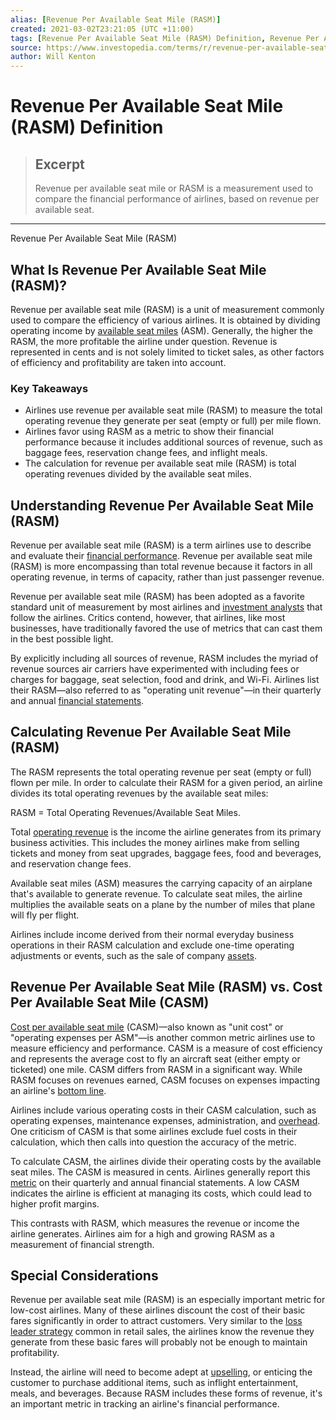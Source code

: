```yaml
---
alias: [Revenue Per Available Seat Mile (RASM)]
created: 2021-03-02T23:21:05 (UTC +11:00)
tags: [Revenue Per Available Seat Mile (RASM) Definition, Revenue Per Available Seat Mile (RASM)]
source: https://www.investopedia.com/terms/r/revenue-per-available-seat-mile-rasm.asp
author: Will Kenton
---
```


# Revenue Per Available Seat Mile (RASM) Definition

> ## Excerpt
> Revenue per available seat mile or RASM is a measurement used to compare the financial performance of airlines, based on revenue per available seat.

---

Revenue Per Available Seat Mile (RASM)
## What Is Revenue Per Available Seat Mile (RASM)?

Revenue per available seat mile (RASM) is a unit of measurement commonly used to compare the efficiency of various airlines. It is obtained by dividing operating income by [available seat miles](https://www.investopedia.com/terms/a/availableseatmiles.asp) (ASM). Generally, the higher the RASM, the more profitable the airline under question. Revenue is represented in cents and is not solely limited to ticket sales, as other factors of efficiency and profitability are taken into account.

### Key Takeaways

-   Airlines use revenue per available seat mile (RASM) to measure the total operating revenue they generate per seat (empty or full) per mile flown.
-   Airlines favor using RASM as a metric to show their financial performance because it includes additional sources of revenue, such as baggage fees, reservation change fees, and inflight meals.
-   The calculation for revenue per available seat mile (RASM) is total operating revenues divided by the available seat miles.

## Understanding Revenue Per Available Seat Mile (RASM)

Revenue per available seat mile (RASM) is a term airlines use to describe and evaluate their [financial performance](https://www.investopedia.com/terms/f/financialperformance.asp). Revenue per available seat mile (RASM) is more encompassing than total revenue because it factors in all operating revenue, in terms of capacity, rather than just passenger revenue.

Revenue per available seat mile (RASM) has been adopted as a favorite standard unit of measurement by most airlines and [investment analysts](https://www.investopedia.com/terms/a/analyst.asp) that follow the airlines. Critics contend, however, that airlines, like most businesses, have traditionally favored the use of metrics that can cast them in the best possible light.

By explicitly including all sources of revenue, RASM includes the myriad of revenue sources air carriers have experimented with including fees or charges for baggage, seat selection, food and drink, and Wi-Fi. Airlines list their RASM—also referred to as "operating unit revenue"—in their quarterly and annual [financial statements](https://www.investopedia.com/terms/f/financial-statements.asp).

## Calculating Revenue Per Available Seat Mile (RASM)

The RASM represents the total operating revenue per seat (empty or full) flown per mile. In order to calculate their RASM for a given period, an airline divides its total operating revenues by the available seat miles:

RASM = Total Operating Revenues/Available Seat Miles.

Total [operating revenue](https://www.investopedia.com/terms/o/operating-revenue.asp) is the income the airline generates from its primary business activities. This includes the money airlines make from selling tickets and money from seat upgrades, baggage fees, food and beverages, and reservation change fees.

Available seat miles (ASM) measures the carrying capacity of an airplane that's available to generate revenue. To calculate seat miles, the airline multiplies the available seats on a plane by the number of miles that plane will fly per flight.

Airlines include income derived from their normal everyday business operations in their RASM calculation and exclude one-time operating adjustments or events, such as the sale of company [assets](https://www.investopedia.com/terms/a/asset.asp).

## Revenue Per Available Seat Mile (RASM) vs. Cost Per Available Seat Mile (CASM)

[Cost per available seat mile](https://www.investopedia.com/terms/c/casm.asp) (CASM)—also known as "unit cost" or "operating expenses per ASM"—is another common metric airlines use to measure efficiency and performance. CASM is a measure of cost efficiency and represents the average cost to fly an aircraft seat (either empty or ticketed) one mile. CASM differs from RASM in a significant way. While RASM focuses on revenues earned, CASM focuses on expenses impacting an airline's [bottom line](https://www.investopedia.com/terms/b/bottomline.asp).

Airlines include various operating costs in their CASM calculation, such as operating expenses, maintenance expenses, administration, and [overhead](https://www.investopedia.com/terms/o/overhead.asp). One criticism of CASM is that some airlines exclude fuel costs in their calculation, which then calls into question the accuracy of the metric.

To calculate CASM, the airlines divide their operating costs by the available seat miles. The CASM is measured in cents. Airlines generally report this [metric](https://www.investopedia.com/terms/m/metrics.asp) on their quarterly and annual financial statements. A low CASM indicates the airline is efficient at managing its costs, which could lead to higher profit margins. 

This contrasts with RASM, which measures the revenue or income the airline generates. Airlines aim for a high and growing RASM as a measurement of financial strength.

## Special Considerations

Revenue per available seat mile (RASM) is an especially important metric for low-cost airlines. Many of these airlines discount the cost of their basic fares significantly in order to attract customers. Very similar to the [loss leader strategy](https://www.investopedia.com/terms/l/lossleader.asp) common in retail sales, the airlines know the revenue they generate from these basic fares will probably not be enough to maintain profitability.

Instead, the airline will need to become adept at [upselling](https://www.investopedia.com/terms/s/suggestive-selling.asp), or enticing the customer to purchase additional items, such as inflight entertainment, meals, and beverages. Because RASM includes these forms of revenue, it's an important metric in tracking an airline's financial performance.
